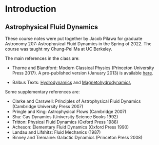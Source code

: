 # Introduction

## Astrophysical Fluid Dynamics

These course notes were put together by Jacob Pilawa for graduate Astronomy 207: Astrophysical Fluid Dynamics in the Spring of 2022. The course was taught my Chung-Pei Ma at UC Berkeley. 

The main references in the class are:

* Thorne and Blandford: Modern Classical Physics (Princeton University Press 2017). A pre-published version (January 2013) is available [here](http://www.pmaweb.caltech.edu/Courses/ph136/yr2012/1200.1.K-withContents.pdf).

* Balbus Texts: [Hydrodynamics](https://w.astro.berkeley.edu/~cpma/202/hydro_balbus.pdf) and [Magnetohydrodynamics](https://w.astro.berkeley.edu/~cpma/202/mhd_balbus.pdf)

Some supplementary references are:

* Clarke and Carswell: Principles of Astrophysical Fluid Dynamics (Cambridge University Press 2007)
* Pringle and King: Astrophysical Flows (Cambridge 2007)
* Shu: Gas Dynamics (University Science Books 1992)
* Tritton: Physical Fluid Dynamics (Oxford Press 1988)
* Acheson: Elementary Fluid Dynamics (Oxford Press 1990)
* Landau and Lifshitz: Fluid Mechanics (1987)
* Binney and Tremaine: Galactic Dynamics (Princeton Press 2008)